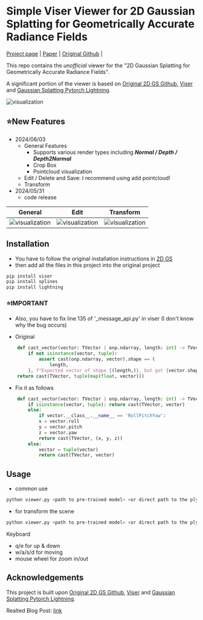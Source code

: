 # Simple Viser Viewer for 2D Gaussian Splatting for Geometrically Accurate Radiance Fields

[Project page](https://surfsplatting.github.io/) | [Paper](https://arxiv.org/pdf/2403.17888) | [Original Github](https://github.com/hbb1/2d-gaussian-splatting) |<br>

This repo contains the *unofficial* viewer for the "2D Gaussian Splatting for Geometrically Accurate Radiance Fields". 

A significant portion of the viewer is based on [Original 2D GS Github](https://github.com/hbb1/2d-gaussian-splatting), [Viser](https://github.com/nerfstudio-project/viser) and [Gaussian Splatting Pytorch Lightning](https://github.com/yzslab/gaussian-splatting-lightning).

![visualization](assets/viser_capture.gif)


## ⭐New Features  
- 2024/06/03
    - General Features
        - Supports various render types including ***Normal / Depth / Depth2Normal***
        - Crop Box
        - Pointcloud visualization
    - Edit / Delete and Save: I recommend using add pointcloud!
    - Transform
- 2024/05/31
    - code release
 
| General | Edit | Transform |
| --- | --- | --- |
| ![visualization](assets/viser_general_opt.gif) | ![visualization](assets/viser_edit_opt.gif) | ![visualization](assets/viser_transform_opt.gif) |



## Installation

- You have to follow the original installation instructions in [2D GS](https://github.com/hbb1/2d-gaussian-splatting) 
- then add all the files in this project into the original project

```bash
pip install viser
pip install splines  
pip install lightning
```
### ⭐IMPORTANT 

- Also, you have to fix line 135 of '_message_api.py' in viser (I don't know why the bug occurs)

- Original
```python
    def cast_vector(vector: TVector | onp.ndarray, length: int) -> TVector:
        if not isinstance(vector, tuple):
            assert cast(onp.ndarray, vector).shape == (
                length,
        ), f"Expected vector of shape {(length,)}, but got {vector.shape} instead"
    return cast(TVector, tuple(map(float, vector)))
```

- Fix it as follows 
```python 
    def cast_vector(vector: TVector | onp.ndarray, length: int) -> TVector:
        if isinstance(vector, tuple): return cast(TVector, vector)
        else:
            if vector.__class__.__name__ == 'RollPitchYaw':
            x = vector.roll 
            y = vector.pitch 
            z = vector.yaw
            return cast(TVector, (x, y, z))
        else:
            vector = tuple(vector)
            return cast(TVector, vector)

```





## Usage
- common use
```bash
python viewer.py <path to pre-trained model> <or direct path to the ply file>
```
- for transform the scene 
```bash
python viewer.py <path to pre-trained model> <or direct path to the ply file>
```

Keyboard 
- q/e for up & down
- w/a/s/d for moving
- mouse wheel for zoom in/out


## Acknowledgements
This project is built upon [Original 2D GS Github](https://github.com/hbb1/2d-gaussian-splatting), [Viser](https://github.com/nerfstudio-project/viser) and [Gaussian Splatting Pytorch Lightning](https://github.com/yzslab/gaussian-splatting-lightning).

Realted Blog Post: [link](https://velog.io/@gjghks950/Review-2D-Gaussian-Splatting-for-Geometrically-Accurate-Radiance-Fields-Viewer-%EA%B5%AC%ED%98%84-%EC%86%8C%EA%B0%9C)
